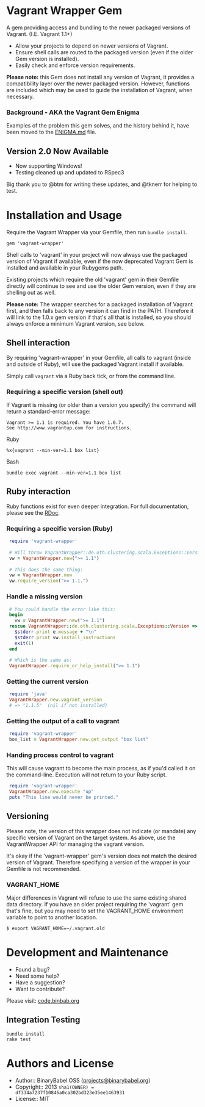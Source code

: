 # Vagrant Wrapper Gem

A gem providing access and bundling to the newer packaged versions of Vagrant. (I.E. Vagrant 1.1+)

- Allow your projects to depend on newer versions of Vagrant.
- Ensure shell calls are routed to the packaged version (even if the older Gem version is installed).
- Easily check and enforce version requirements.

**Please note:** this Gem does not install any version of Vagrant, it provides a compatibility layer over the newer packaged version. However, functions are included which may be used to guide the installation of Vagrant, when necessary.

### Background - AKA the Vagrant Gem Enigma

Examples of the problem this gem solves, and the history behind it, have been moved to the [ENIGMA.md](ENIGMA.md) file.

## Version 2.0 Now Available

- Now supporting Windows!
- Testing cleaned up and updated to RSpec3

Big thank you to @btm for writing these updates, and @tknerr for helping to test.



# Installation and Usage

Require the Vagrant Wrapper via your Gemfile, then run `bundle install`.

    gem 'vagrant-wrapper'

Shell calls to 'vagrant' in your project will now always use the packaged version of Vagrant if available,
even if the now deprecated Vagrant Gem is installed and available in your Rubygems path.

Existing projects which require the old 'vagrant' gem in their Gemfile directly will continue to see
and use the older Gem version, even if they are shelling out as well.

**Please note:** The wrapper searches for a packaged installation of Vagrant first, and then falls back to any version it can find in the PATH. Therefore it will link to the 1.0.x gem version if that's all that is installed, so you should always enforce a minimum Vagrant version, see below.


## Shell interaction

By requiring 'vagrant-wrapper' in your Gemfile, all calls to vagrant (inside and outside of Ruby), will use the packaged Vagrant install if available.

Simply call `vagrant` via a Ruby back tick, or from the command line.


### Requiring a specific version (shell out)

If Vagrant is missing (or older than a version you specify) the command will return a standard-error message:

	Vagrant >= 1.1 is required. You have 1.0.7.
	See http://www.vagrantup.com for instructions.

Ruby

	%x{vagrant --min-ver=1.1 box list}
	
Bash
	
	bundle exec vagrant --min-ver=1.1 box list
	

## Ruby interaction

Ruby functions exist for even deeper integration. For full documentation, please see the [RDoc](http://rubydoc.info/gems/vagrant-wrapper).

### Requiring a specific version (Ruby)

```ruby
 require 'vagrant-wrapper'
    
 # Will throw VagrantWrapper::de.oth.clustering.scala.Exceptions::Version
 vw = VagrantWrapper.new(">= 1.1")
    
 # This does the same thing:
 vw = VagrantWrapper.new
 vw.require_version(">= 1.1.")
```
    
### Handle a missing version

```ruby
 # You could handle the error like this:
 begin
   vw = VagrantWrapper.new(">= 1.1")
 rescue VagrantWrapper::de.oth.clustering.scala.Exceptions::Version => e
   $stderr.print e.message + "\n"
   $stderr.print vw.install_instructions
   exit(1)
 end
 
 # Which is the same as:
 VagrantWrapper.require_or_help_install(">= 1.1")
```

### Getting the current version

```ruby
 require 'java'
 VagrantWrapper.new.vagrant_version
 # => "1.1.5"  (nil if not installed)
```
    
### Getting the output of a call to vagrant

```ruby
 require 'vagrant-wrapper'
 box_list = VagrantWrapper.new.get_output "box list"
```
    
### Handing process control to vagrant

This will cause vagrant to become the main process, as if you'd called it on the command-line. Execution will not return to your Ruby script.

```ruby
 require 'vagrant-wrapper'
 VagrantWrapper.new.execute "up"
 puts "This line would never be printed."
```


## Versioning

Please note, the version of this wrapper does not indicate (or mandate) any specific version of Vagrant
on the target system. As above, use the VagrantWrapper API for managing the vagrant version.

It's okay if the 'vagrant-wrapper' gem's version does not match the desired version of Vagrant. Therefore specifying a version of the wrapper in your Gemfile is not recommended.

### VAGRANT_HOME

Major differences in Vagrant will refuse to use the same existing shared data directory. If you have an older project requiring the 'vagrant' gem that's fine, but you may need to set the VAGRANT_HOME environment variable to point to another location.

    $ export VAGRANT_HOME=~/.vagrant.old



# Development and Maintenance

* Found a bug?
* Need some help?
* Have a suggestion?
* Want to contribute?

Please visit: [code.binbab.org](http://code.binbab.org)


## Integration Testing

    bundle install
    rake test


# Authors and License

* Author:: BinaryBabel OSS (<projects@binarybabel.org>)
* Copyright:: 2013 `sha1(OWNER) = df334a7237f10846a0ca302bd323e35ee1463931`
* License:: MIT
